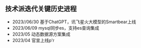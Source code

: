 ## 技术派迭代关键历史进程

- 2023//06/30 基于ChatGPT，讯飞星火大模型的Smartbear上线
- 2023/06/09 mysql同步es，支持es查询集成
- 2023/05 动态数据源方案集成
- 2023/04 官宣上线p'r